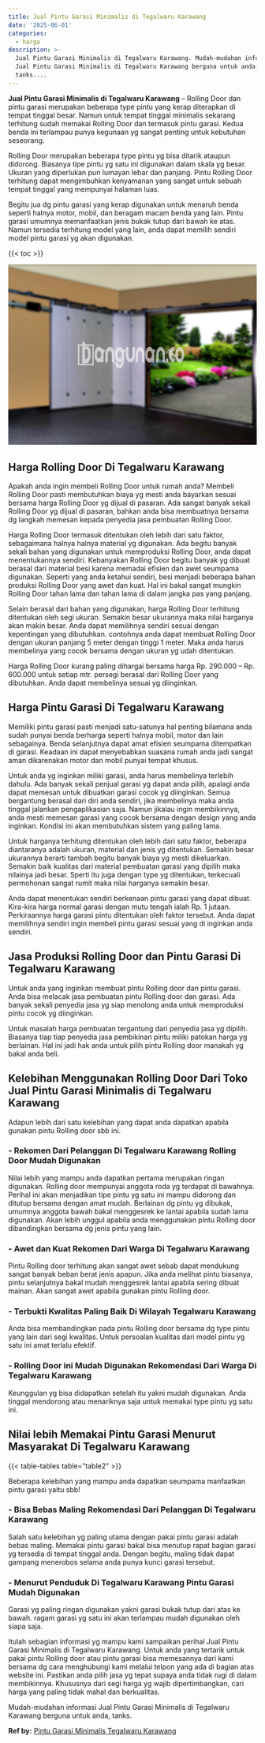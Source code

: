 ```yaml
---
title: Jual Pintu Garasi Minimalis di Tegalwaru Karawang
date: '2025-06-01'
categories:
  - harga
description: >-
  Jual Pintu Garasi Minimalis di Tegalwaru Karawang. Mudah-mudahan informasi
  Jual Pintu Garasi Minimalis di Tegalwaru Karawang berguna untuk anda,
  tanks....
---
```


**Jual Pintu Garasi Minimalis di Tegalwaru Karawang** – Rolling Door dan pintu garasi merupakan beberapa type pintu yang kerap diterapkan di tempat tinggal besar. Namun untuk tempat tinggal minimalis sekarang terhitung sudah memakai Rolling Door dan termasuk pintu garasi. Kedua benda ini terlampau punya kegunaan yg sangat penting untuk kebutuhan seseorang.

Rolling Door merupakan beberapa type pintu yg bisa ditarik ataupun didorong. Biasanya tipe pintu yg satu ini digunakan dalam skala yg besar. Ukuran yang diperlukan pun lumayan lebar dan panjang. Pintu Rolling Door terhitung dapat mengimbuhkan kenyamanan yang sangat untuk sebuah tempat tinggal yang mempunyai halaman luas.

Begitu jua dg pintu garasi yang kerap digunakan untuk menaruh benda seperti halnya motor, mobil, dan beragam macam benda yang lain. Pintu garasi umumnya memanfaatkan jenis bukak tutup dari bawah ke atas. Namun tersedia terhitung model yang lain, anda dapat memilih sendiri model pintu garasi yg akan digunakan.

{{< toc >}}

![Jual Pintu Garasi Minimalis di Tegalwaru Karawang](/images/pintu-garasi-37.png)

## Harga Rolling Door Di Tegalwaru Karawang

Apakah anda ingin membeli Rolling Door untuk rumah anda? Membeli Rolling Door pasti membutuhkan biaya yg mesti anda bayarkan sesuai bersama harga Rolling Door yg dijual di pasaran. Ada sangat banyak sekali Rolling Door yg dijual di pasaran, bahkan anda bisa membuatnya bersama dg langkah memesan kepada penyedia jasa pembuatan Rolling Door.

Harga Rolling Door termasuk ditentukan oleh lebih dari satu faktor, sebagaimana halnya halnya material yg digunakan. Ada begitu banyak sekali bahan yang digunakan untuk memproduksi Rolling Door, anda dapat menentukannya sendiri. Kebanyakan Rolling Door begitu banyak yg dibuat berasal dari material besi karena memadai efisien dan awet seumpama digunakan. Seperti yang anda ketahui sendiri, besi menjadi beberapa bahan produksi Rolling Door yang awet dan kuat. Hal ini bakal sangat mungkin Rolling Door tahan lama dan tahan lama di dalam jangka pas yang panjang.

Selain berasal dari bahan yang digunakan, harga Rolling Door terhitung ditentukan oleh segi ukuran. Semakin besar ukurannya maka nilai harganya akan makin besar. Anda dapat memilihnya sendiri sesuai dengan kepentingan yang dibutuhkan. contohnya anda dapat membuat Rolling Door dengan ukuran panjang 5 meter dengan tinggi 1 meter. Maka anda harus membelinya yang cocok bersama dengan ukuran yg udah ditentukan.

Harga Rolling Door kurang paling dihargai bersama harga Rp. 290.000 – Rp. 600.000 untuk setiap mtr. persegi berasal dari Rolling Door yang dibutuhkan. Anda dapat membelinya sesuai yg diinginkan.

## Harga Pintu Garasi Di Tegalwaru Karawang

Memiliki pintu garasi pasti menjadi satu-satunya hal penting bilamana anda sudah punyai benda berharga seperti halnya mobil, motor dan lain sebagainya. Benda selanjutnya dapat amat efisien seumpama ditempatkan di garasi. Keadaan ini dapat menyebabkan suasana rumah anda jadi sangat aman dikarenakan motor dan mobil punyai tempat khusus.

Untuk anda yg inginkan miliki garasi, anda harus membelinya terlebih dahulu. Ada banyak sekali penjual garasi yg dapat anda pilih, apalagi anda dapat memesan untuk dibuatkan garasi cocok yg diinginkan. Semua bergantung berasal dari diri anda sendiri, jika membelinya maka anda tinggal jalankan pengaplikasian saja. Namun jikalau ingin membikinnya, anda mesti memesan garasi yang cocok bersama dengan design yang anda inginkan. Kondisi ini akan membutuhkan sistem yang paling lama.

Untuk harganya terhitung ditentukan oleh lebih dari satu faktor, beberapa diantaranya adalah ukuran, material dan jenis yg ditentukan. Semakin besar ukurannya berarti tambah begitu banyak biaya yg mesti dikeluarkan. Semakin baik kualitas dari material pembuatan garasi yang dipilih maka nilainya jadi besar. Sperti itu juga dengan type yg ditentukan, terkecuali permohonan sangat rumit maka nilai harganya semakin besar.

Anda dapat menentukan sendiri berkenaan pintu garasi yang dapat dibuat. Kira-kira harga normal garasi dengan mutu tengah ialah Rp. 1 jutaan. Perkiraannya harga garasi pintu ditentukan oleh faktor tersebut. Anda dapat memilihnya sendiri ingin membeli pintu garasi sesuai yang di inginkan anda sendiri.

## Jasa Produksi Rolling Door dan Pintu Garasi Di Tegalwaru Karawang

Untuk anda yang inginkan membuat pintu Rolling door dan pintu garasi. Anda bisa melacak jasa pembuatan pintu Rolling door dan garasi. Ada banyak sekali penyedia jasa yg siap menolong anda untuk memproduksi pintu cocok yg diinginkan.

Untuk masalah harga pembuatan tergantung dari penyedia jasa yg dipilih. Biasanya tiap tiap penyedia jasa pembikinan pintu miliki patokan harga yg berlainan. Hal ini jadi hak anda untuk pilih pintu Rolling door manakah yg bakal anda beli.

## Kelebihan Menggunakan Rolling Door Dari Toko Jual Pintu Garasi Minimalis di Tegalwaru Karawang

Adapun lebih dari satu kelebihan yang dapat anda dapatkan apabila gunakan pintu Rolling door sbb ini.

### \- Rekomen Dari Pelanggan Di Tegalwaru Karawang Rolling Door Mudah Digunakan

Nilai lebih yang mampu anda dapatkan pertama merupakan ringan digunakan. Rolling door mempunyai anggota roda yg terdapat di bawahnya. Perihal ini akan menjadikan tipe pintu yg satu ini mampu didorong dan ditutup bersama dengan amat mudah. Berlainan dg pintu yg dibukak, umumnya anggota bawah bakal menggesrek ke lantai apabila sudah lama digunakan. Akan lebih unggul apabila anda menggunakan pintu Rolling door dibandingkan bersama dg jenis pintu yang lain.

### \- Awet dan Kuat Rekomen Dari Warga Di Tegalwaru Karawang

Pintu Rolling door terhitung akan sangat awet sebab dapat mendukung sangat banyak beban berat jenis apapun. Jika anda melihat pintu biasanya, pintu selanjutnya bakal mudah menggesrek lantai apabila sering dibuat mainan. Akan sangat awet apabila gunakan pintu Rolling door.

### \- Terbukti Kwalitas Paling Baik Di Wilayah Tegalwaru Karawang

Anda bisa membandingkan pada pintu Rolling door bersama dg type pintu yang lain dari segi kwalitas. Untuk persoalan kualitas dari model pintu yg satu ini amat terlalu efektif.

### \- Rolling Door ini Mudah Digunakan Rekomendasi Dari Warga Di Tegalwaru Karawang

Keunggulan yg bisa didapatkan setelah itu yakni mudah digunakan. Anda tinggal mendorong atau menariknya saja untuk memakai type pintu yg satu ini.

## Nilai lebih Memakai Pintu Garasi Menurut Masyarakat Di Tegalwaru Karawang

{{< table-tables table="table2" >}}

Beberapa kelebihan yang mampu anda dapatkan seumpama manfaatkan pintu garasi yaitu sbb!

### \- Bisa Bebas Maling Rekomendasi Dari Pelanggan Di Tegalwaru Karawang

Salah satu kelebihan yg paling utama dengan pakai pintu garasi adalah bebas maling. Memakai pintu garasi bakal bisa menutup rapat bagian garasi yg tersedia di tempat tinggal anda. Dengan begitu, maling tidak dapat gampang menerobos selama anda punya kunci garasi tersebut.

### \- Menurut Penduduk Di Tegalwaru Karawang Pintu Garasi Mudah Digunakan

Garasi yg paling ringan digunakan yakni garasi bukak tutup dari atas ke bawah. ragam garasi yg satu ini akan terlampau mudah digunakan oleh siapa saja.

Itulah sebagian informasi yg mampu kami sampaikan perihal Jual Pintu Garasi Minimalis di Tegalwaru Karawang. Untuk anda yang tertarik untuk pakai pintu Rolling door atau pintu garasi bisa memesannya dari kami bersama dg cara menghubungi kami melalui telpon yang ada di bagian atas website ini. Pastikan anda pilih jasa yg tepat supaya anda tidak rugi di dalam membikinnya. Khususnya dari segi harga yg wajib dipertimbangkan, cari harga yang paling tidak mahal dan berkualitas.

Mudah-mudahan informasi Jual Pintu Garasi Minimalis di Tegalwaru Karawang berguna untuk anda, tanks.

**Ref by:** [Pintu Garasi Minimalis Tegalwaru Karawang](https://id.wikipedia.org/wiki/Pintu)
